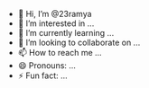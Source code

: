 - 👋 Hi, I’m @23ramya
- 👀 I’m interested in ...
- 🌱 I’m currently learning ...
- 💞️ I’m looking to collaborate on ...
- 📫 How to reach me ...
- 😄 Pronouns: ...
- ⚡ Fun fact: ...

<!---
23ramya/23ramya is a ✨ special ✨ repository because its `README.md` (this file) appears on your GitHub profile.
You can click the Preview link to take a look at your changes.
--->

